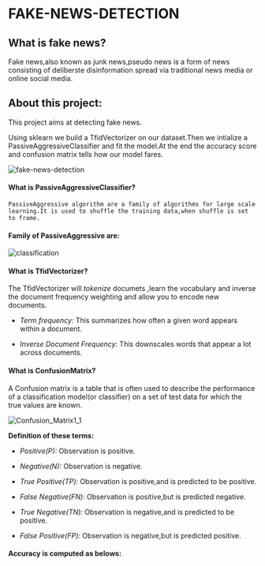 # FAKE-NEWS-DETECTION

## What is fake news?
 Fake news,also known as junk news,pseudo news is a form of news consisting of deliberste disinformation spread via traditional news media or online social media.
 
## About this project:
 This project aims at detecting fake news.
 
 Using sklearn  we build a TfidVectorizer on our dataset.Then we intialize a PassiveAggressiveClassifier and fit the model.At the end the accuracy score and confusion matrix tells
 how our model fares.
 
 ![fake-news-detection](https://user-images.githubusercontent.com/67892708/87383431-d8c91d00-c5b6-11ea-9d07-e47afe96f7f3.jpg)
 
 #### What is PassiveAggressiveClassifier?
    PassiveAggressive algorithm are a family of algorithms for large scale learning.It is used to shuffle the training data,when shuffle is set to frame.
   
 #### Family of PassiveAggressive are:
 
 ![classification](https://user-images.githubusercontent.com/67892708/87384293-00b98000-c5b9-11ea-9593-92f67fd2d651.png)
 
 #### What is TfidVectorizer?
  The TfidVectorizer will *tokenize* documets ,learn the vocabulary and inverse the document frequency weighting and allow you to encode new documents.
   
   + *Term frequency:* This summarizes how often a given word appears within a document.
   
   + *Inverse Document Frequency:* This downscales words that appear a lot across documents.
   
#### What is ConfusionMatrix?
   A Confusion matrix  is a table that is often used to describe the performance of a classification model(or classifier) on a set of test data for which the true values are known. 
  
![Confusion_Matrix1_1](https://user-images.githubusercontent.com/67892708/87385285-555dfa80-c5bb-11ea-9674-6dc3a1b7da46.png)

**Definition of these terms:**

  + *Positive(P):* Observation is positive.
  
  + *Negative(N):* Observation is negative.
  
  + *True Positive(TP):* Observation is positive,and is predicted to be positive.
  
  + *False Negative(FN):* Observation is positive,but is predicted negative.
  
  + *True Negative(TN):* Observation is negative,and is predicted to be positive.
  
  + *False Positive(FP):* Observation is negative,but is predicted positive.
  
#### Accuracy is computed as belows:





 

